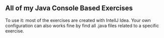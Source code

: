 <h2>All of my Java Console Based Exercises</h2>
<p>To use it: most of the exercises are created with IntellJ Idea. Your own configuration can also works fine by find all .java files related to a specific exercise.</p>
